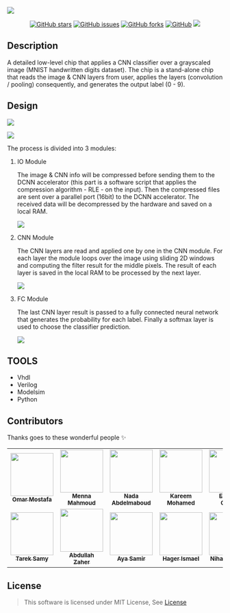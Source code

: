 ![](https://i.ibb.co/z607zXT/DCNN-ACCELERATORlogos-transparent.png) 


<div align="center">

 [![GitHub stars](https://img.shields.io/github/stars/abdallahabusedo/DCNN)](https://github.com/abdallahabusedo/VLSI/stargazers) [![GitHub issues](https://img.shields.io/github/issues/abdallahabusedo/DCNN)](https://github.com/abdallahabusedo/VLSI/issues)  [![GitHub forks](https://img.shields.io/github/forks/abdallahabusedo/DCNN)](https://github.com/abdallahabusedo/VLSI/network)  [![GitHub](https://img.shields.io/github/license/abdallahabusedo/DCNN)](https://github.com/abdallahabusedo/VLSI/blob/main/LICENSE) <img src="https://img.shields.io/github/languages/count/abdallahabusedo/DCNN" />
</div>

## Description
A detailed low-level chip that applies a CNN classifier over a grayscaled image (MNIST handwritten digits dataset). 
The chip  is a stand-alone chip that reads the image & CNN layers from user, applies the layers (convolution / pooling) consequently, and generates the output label (0 - 9).

## Design


[![](https://i.ibb.co/n8NYzqX/1.png)]()

[![](https://i.ibb.co/GVfLPGB/CPU-CHIP.png)]()

The process is divided into 3 modules:


1.  IO Module

	The image & CNN info will be compressed before sending them to the DCNN accelerator (this part is a software script that applies the compression algorithm - RLE - on the input). Then the compressed files are sent over a parallel port (16bit) to the DCNN accelerator. The received data will be decompressed by the hardware and saved on a local RAM.

	![](https://i.ibb.co/T0Xs5mW/2.png)


2.  CNN Module

	The CNN layers are read and applied one by one in the CNN module. 
	For each layer the module loops over the image using sliding 2D windows and computing the filter result for the middle pixels. 
	The result of each layer is saved in the local RAM to be processed by the next layer.

	![](https://i.ibb.co/6Z5w6qJ/4.png)

3. FC Module

	The last CNN layer result is passed to a fully connected neural network that generates the probability for each label. 
	Finally a softmax layer is used to choose the classifier prediction.

	![](https://i.ibb.co/H74XTYJ/3.png)

## TOOLS

- Vhdl
- Verilog
- Modelsim
- Python


## Contributors
Thanks goes to these wonderful people ✨
<table>
<tr>
<td align="center"><a href="https://github.com/3omar-mostafa"><img src="https://avatars.githubusercontent.com/u/42312059?v=4" width="100px;" alt=""/><br/> <sub><b>Omar Mostafa</b></sub></a></td>

<td align="center"><a href="https://github.com/MENNA123MAHMOUD"><img src="https://avatars.githubusercontent.com/u/42938021?v=4" width="100px;" alt=""/><br/> <sub><b>Menna Mahmoud</b></sub></a></td>

<td align="center"><a href="https://github.com/nadaabdelmaboud"><img src="https://avatars.githubusercontent.com/u/42664649" width="100px;" alt=""/><br/> <sub><b>Nada Abdelmaboud</b></sub></a></td>

<td align="center"><a href="https://github.com/kareem3m"><img src="https://avatars.githubusercontent.com/u/45700579?v=4" width="100px;" alt=""/><br/> <sub><b>Kareem Mohamed</b></sub></a></td>
<td align="center"><a href="https://github.com/devyetii"><img src="https://avatars.githubusercontent.com/u/18527942?v=4" width="100px;" alt=""/><br/> <sub><b>Ebrahim Gomaa</b></sub></a></td>
<td align="center"><a href="https://github.com/EmanOthman21"><img src="https://avatars.githubusercontent.com/u/47359992?v=4" width="100px;" alt=""/><br/> <sub><b>Eman Othman</b></sub></a></td>
</tr>
<tr>
<td align="center"><a href="https://github.com/tarek99samy"><img src="https://avatars.githubusercontent.com/u/43919441?v=4" width="100px;" alt=""/><br/> <sub><b>Tarek Samy</b></sub></a></td>
<td align="center"><a href="https://github.com/abdallahabusedo"><img src="https://avatars.githubusercontent.com/u/42722816?v=4" width="100px;" alt=""/><br/> <sub><b>Abdullah Zaher</b></sub></a></td>
<td align="center"><a href="https://github.com/ayaabohadima"><img src="https://avatars.githubusercontent.com/u/48763545?v=4" width="100px;" alt=""/><br/> <sub><b>Aya Samir</b></sub></a></td>
<td align="center"><a href="https://github.com/hagerali99"><img src="https://avatars.githubusercontent.com/u/56045136?v=4" width="100px;" alt=""/><br/> <sub><b>Hager Ismael</b></sub></a></td>
<td align="center"><a href="https://github.com/Nihal-Mansour"><img src="https://avatars.githubusercontent.com/u/56118744?v=4" width="100px;" alt=""/><br/> <sub><b>Nihal Mansour</b></sub></a></td>
<td align="center"><a href="https://github.com/lenaasayed"><img src="https://avatars.githubusercontent.com/u/42747018?v=4" width="100px;" alt=""/><br/> <sub><b>Asmaa Sayed</b></sub></a></td>
</tr>
</table>

## License

> This software is licensed under MIT License, See [License](https://github.com/abdallahabusedo/VLSI/blob/main/LICENSE)
